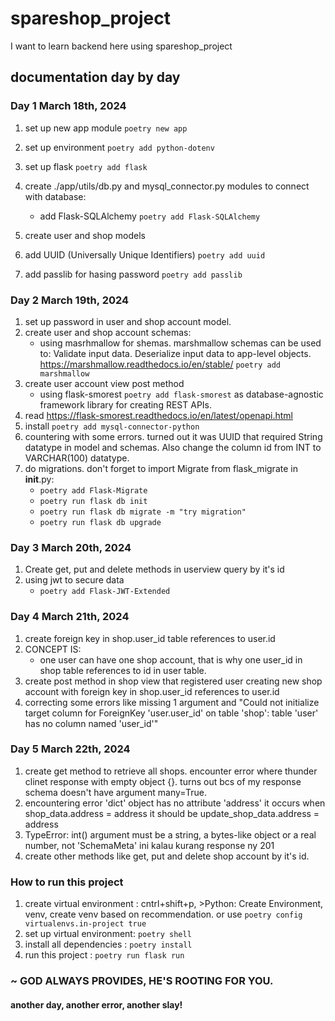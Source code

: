 # spareshop_project

I want to learn backend here using spareshop_project

## documentation day by day

### Day 1 March 18th, 2024

1. set up new app module `poetry new app`

2. set up environment `poetry add python-dotenv`
3. set up flask `poetry add flask`
4. create ./app/utils/db.py and mysql_connector.py modules to connect with database:
   - add Flask-SQLAlchemy `poetry add Flask-SQLAlchemy`
5. create user and shop models
6. add UUID (Universally Unique Identifiers) `poetry add uuid`
7. add passlib for hasing password `poetry add passlib`

### Day 2 March 19th, 2024

1. set up password in user and shop account model.
2. create user and shop account schemas:
   - using masrhmallow for shemas. marshmallow schemas can be used to: Validate input data. Deserialize input data to app-level objects. https://marshmallow.readthedocs.io/en/stable/ `poetry add marshmallow`
3. create user account view post method
   - using flask-smorest `poetry add flask-smorest` as database-agnostic framework library for creating REST APIs.
4. read https://flask-smorest.readthedocs.io/en/latest/openapi.html
5. install `poetry add mysql-connector-python`
6. countering with some errors. turned out it was UUID that required String datatype in model and schemas. Also change the column id from INT to VARCHAR(100) datatype.
7. do migrations. don't forget to import Migrate from flask_migrate in **init**.py:
   - `poetry add Flask-Migrate`
   - `poetry run flask db init`
   - `poetry run flask db migrate -m "try migration"`
   - `poetry run flask db upgrade`

### Day 3 March 20th, 2024

1. Create get, put and delete methods in userview query by it's id
2. using jwt to secure data
   - `poetry add Flask-JWT-Extended`

### Day 4 March 21th, 2024

1. create foreign key in shop.user_id table references to user.id
2. CONCEPT IS:
   - one user can have one shop account, that is why one user_id in shop table references to id in user table.
3. create post method in shop view that registered user creating new shop account with foreign key in shop.user_id references to user.id
4. correcting some errors like missing 1 argument and "Could not initialize target column for ForeignKey 'user.user_id' on table 'shop': table 'user' has no column named 'user_id'"

### Day 5 March 22th, 2024

1. create get method to retrieve all shops. encounter error where thunder clinet response with empty object {}. turns out bcs of my response schema doesn't have argument many=True.
2. encountering error 'dict' object has no attribute 'address' it occurs when shop_data.address = address it should be update_shop_data.address = address
3. TypeError: int() argument must be a string, a bytes-like object or a real number, not 'SchemaMeta' ini kalau kurang response ny 201
4. create other methods like get, put and delete shop account by it's id.

### How to run this project

1. create virtual environment : cntrl+shift+p, >Python: Create Environment, venv, create venv based on recommendation. or use `poetry config virtualenvs.in-project true`
2. set up virtual environment: `poetry shell`
3. install all dependencies : `poetry install`
4. run this project : `poetry run flask run`

### ~ GOD ALWAYS PROVIDES, HE'S ROOTING FOR YOU.

#### another day, another error, another slay!
